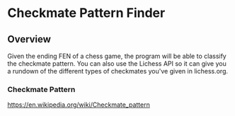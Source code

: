 # Checkmate Pattern Finder

## Overview

Given the ending FEN of a chess game, the program will be able to classify the checkmate pattern.
You can also use the Lichess API so it can give you a rundown of the different types of checkmates you've given in lichess.org.

### Checkmate Pattern

https://en.wikipedia.org/wiki/Checkmate_pattern 

